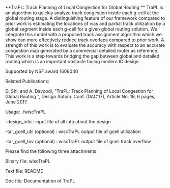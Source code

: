 **TraPL: Track Planning of Local Congestion for Global Routing
**
TraPL is an algorithm to quickly analyze track congestion inside each g-cell at the global routing stage. A distinguishing feature of our framework compared to prior work is estimating the locations of vias and partial track utilization by a global segment inside each g-cell for a given global routing solution. We integrate this model with a proposed track assignment algorithm which we show can more effectively reduce track overlaps compared to prior work. A strength of this work is to evaluate the accuracy with respect to an accurate congestion map generated by a commercial detailed router as reference. This work is a step towards bridging the gap between global and detailed routing which is an important obstacle facing modern IC design.

Supported by NSF award 1608040

Related Publications: 

D. Shi, and A. Davoodi, "TraPL: Track Planning of Local Congestion for Global Routing ", Design Autom. Conf. (DAC'17), Article No. 19, 6 pages, June 2017. 

Usage: ./wiscTraPL

-design_info : input file of all info about the design

-tar_gcell_util (optional) : wiscTraPL output file of gcell utilization

-tar_gcell_tov (optional) : wiscTraPL output file of gcell track overflow

Please find the following three attachments.

Binary file: wiscTraPL

Text file: README

Doc file: Documentation of TraPL

